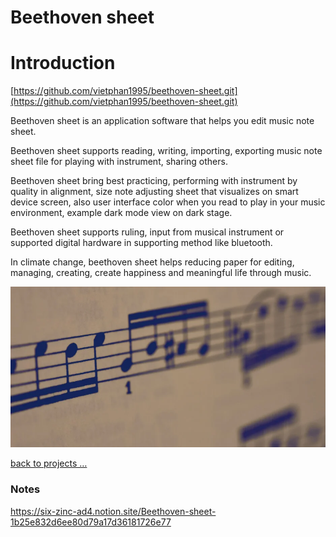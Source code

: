 # Beethoven sheet

# Introduction

[https://github.com/vietphan1995/beethoven-sheet.git](https://github.com/vietphan1995/beethoven-sheet.git)

Beethoven sheet is an application software that helps you edit music note sheet.

Beethoven sheet supports reading, writing, importing, exporting music note sheet file for playing with instrument, sharing others.

Beethoven sheet bring best practicing, performing with instrument by quality in alignment, size note adjusting sheet that visualizes on smart device screen, also user interface color when you read to play in your music environment, example dark mode view on dark stage.

Beethoven sheet supports ruling, input from musical instrument or supported digital hardware in supporting method like bluetooth.

In climate change, beethoven sheet helps reducing paper for editing, managing, creating, create happiness and meaningful life through music.

![image.png](image.png)

[back to projects …](https://github.com/vietphan1995/projects)

### Notes
https://six-zinc-ad4.notion.site/Beethoven-sheet-1b25e832d6ee80d79a17d36181726e77